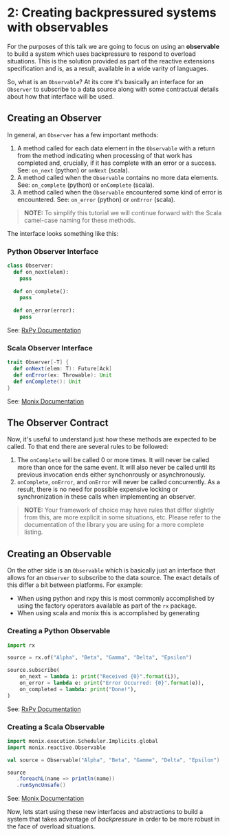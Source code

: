 # 2: Creating backpressured systems with observables

For the purposes of this talk we are going to focus on using an **observable** to
build a system which uses backpressure to respond to overload situations. This is
the solution provided as part of the reactive extensions specification and is, as
a result, available in a wide varity of languages.

So, what is an `Observable`? At its core it's basically an interface for an `Observer`
to subscribe to a data source along with some contractual details about how that
interface will be used.

## Creating an Observer

In general, an `Observer` has a few important methods:

1. A method called for each data element in the `Observable` with a return from
   the method indicating when processing of that work has completed and, crucially,
   if it has complete with an error or a success. See: `on_next` (python) or `onNext` (scala).
2. A method called when the `Observable` contains no more data elements. See: `on_complete`
   (python) or `onComplete` (scala).
3. A method called when the `Observable` encountered some kind of error is encountered. See:
   `on_error` (python) or `onError` (scala).

> **NOTE:** To simplify this tutorial we will continue forward with the Scala camel-case naming
> for these methods.

The interface looks something like this:

### Python Observer Interface
```python
class Observer:
  def on_next(elem):
    pass
  
  def on_complete(): 
    pass
  
  def on_error(error):
    pass
```

See: [RxPy Documentation](https://rxpy.readthedocs.io/en/latest/get_started.html#get-started)

### Scala Observer Interface

```scala
trait Observer[-T] {
  def onNext(elem: T): Future[Ack]
  def onError(ex: Throwable): Unit
  def onComplete(): Unit
}
```

See: [Monix Documentation](https://monix.io/docs/3x/reactive/observable.html#observable-contract)

## The Observer Contract

Now, it's useful to understand just how these methods are expected to be called. To that end
there are several rules to be followed:

1. The `onComplete` will be called 0 or more times. It will never be called more than once for the
   same event. It will also never be called until its previous invocation ends either synchonrously
   or asynchronously.
2. `onComplete`, `onError`, and `onError` will never be called concurrently. As a result, there is
   no need for possible expensive locking or synchronization in these calls when implementing an observer.

> **NOTE:** Your framework of choice may have rules that differ slightly from this, are more explicit in
> some situations, etc. Please refer to the documentation of the library you are using for a more complete
> listing.

## Creating an Observable

On the other side is an `Observable` which is basically just an interface that allows for an `Observer`
to subscribe to the data source. The exact details of this differ a bit between platforms. For example:

* When using python and rxpy this is most commonly accomplished by using the factory operators available
  as part of the `rx` package.
* When using scala and monix this is accomplished by generating 

### Creating a Python Observable

```python
import rx

source = rx.of("Alpha", "Beta", "Gamma", "Delta", "Epsilon")

source.subscribe(
    on_next = lambda i: print("Received {0}".format(i)),
    on_error = lambda e: print("Error Occurred: {0}".format(e)),
    on_completed = lambda: print("Done!"),
)
```

See: [RxPy Documentation](https://rxpy.readthedocs.io/en/latest/get_started.html)

### Creating a Scala Observable

```scala
import monix.execution.Scheduler.Implicits.global
import monix.reactive.Observable

val source = Observable("Alpha", "Beta", "Gamme", "Delta", "Epsilon")

source
   .foreachL(name => println(name))
   .runSyncUnsafe()

```

See: [Monix Documentation](https://monix.io/docs/3x/reactive/observable.html#building-an-observable)

Now, lets start using these new interfaces and abstractions to build a system that takes advantage of
*backpressure* in order to be more robust in the face of overload situations.
